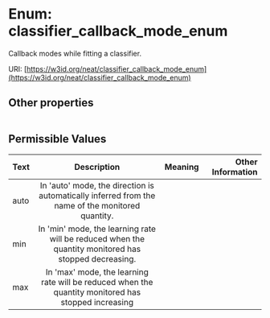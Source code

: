 
# Enum: classifier_callback_mode_enum


Callback modes while fitting a classifier.

URI: [https://w3id.org/neat/classifier_callback_mode_enum](https://w3id.org/neat/classifier_callback_mode_enum)


## Other properties

|  |  |  |
| --- | --- | --- |

## Permissible Values

| Text | Description | Meaning | Other Information |
| :--- | :---: | :---: | ---: |
| auto | In 'auto' mode, the direction is automatically inferred from the name of the monitored quantity. |  |  |
| min | In 'min' mode, the learning rate will be reduced when the quantity monitored has stopped decreasing. |  |  |
| max | In 'max' mode, the learning rate will be reduced when the quantity monitored has stopped increasing |  |  |

